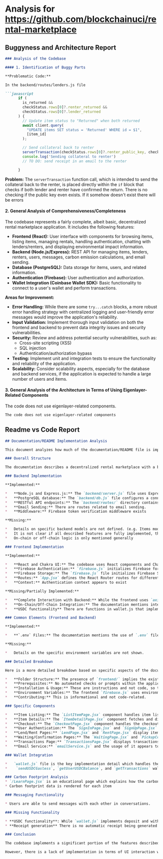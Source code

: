 
# Analysis for https://github.com/blockchainuci/rental-marketplace

## Buggyness and Architecture Report
```markdown
### Analysis of the Codebase

#### 1. Identification of Buggy Parts

**Problematic Code:**

In the backend/routes/lenders.js file

```javascript
      if (
        is_returned &&
        checkStatus.rows[0]?.renter_returned &&
        checkStatus.rows[0]?.lender_returned
      ) {
        // Update item status to "Returned" when both returned
        await client.query(
          "UPDATE items SET status = 'Returned' WHERE id = $1",
          [item_id]
        );

        // Send collateral back to renter
        serverTransaction(checkStatus.rows[0]?.renter_public_key, checkStatus.rows[0]?.collateral);
        console.log('Sending collateral to renter')
        // TO DO: send receipt in an email to the renter

      }
```

**Problem:**
The `serverTransaction` function call, which is intended to send the collateral back to the renter, is placed directly within the `if` block that checks if both lender and renter have confirmed the return. There is no checking if the public key even exists. If it somehow doesn't exist there will be errors

#### 2. General Analysis of Comprehensiveness/Completeness

The codebase represents a fairly complete, albeit basic, decentralized rental marketplace application. It includes the following features:

*   **Frontend (React):** User interface with components for browsing items, listing items, managing rentals, handling authentication, chatting with lenders/renters, and displaying environmental impact information.
*   **Backend (Node.js/Express):** REST API for managing items, lenders, renters, users, messages, carbon emission calculations, and email sending.
*   **Database (PostgreSQL):** Data storage for items, users, and related information.
*   **Authentication (Firebase):** User authentication and authorization.
*   **Wallet Integration (Coinbase Wallet SDK):** Basic functionality to connect to a user's wallet and perform transactions.

**Areas for Improvement:**

*   **Error Handling:** While there are some `try...catch` blocks, a more robust error handling strategy with centralized logging and user-friendly error messages would improve the application's reliability.
*   **Input Validation:** Implement thorough input validation on both the frontend and backend to prevent data integrity issues and security vulnerabilities.
*   **Security:** Review and address potential security vulnerabilities, such as:
    *   Cross-site scripting (XSS)
    *   SQL injection
    *   Authentication/authorization bypass
*   **Testing:** Implement unit and integration tests to ensure the functionality and reliability of the application.
*   **Scalability:** Consider scalability aspects, especially for the database and backend services, if the application is expected to handle a large number of users and items.

#### 3. General Analysis of the Architecture in Terms of Using Eigenlayer-Related Components

The code does not use eigenlayer-related components.
```
The code does not use eigenlayer-related components
```


## Readme vs Code Report
```markdown
## Documentation/README Implementation Analysis

This document analyzes how much of the documentation/README file is implemented in the provided codebase.

### Overall Structure

The documentation describes a decentralized rental marketplace with a backend (Node/Express/PostgreSQL) and a frontend (React/ChakraUI/Firebase). The codebase confirms this structure, with separate folders implied (though only frontend code is provided).

### Backend Implementation

**Implemented:**

*   **Node.js and Express.js:** The `backend/server.js` file uses Express to define routes.
*   **PostgreSQL database:** The `backend/db.js` file configures a connection pool for a PostgreSQL database. The server folder contains SQL scripts to create tables
*   **RESTful API endpoints:** The `backend/routes/` directory contains route definitions for items, lenders, renters, users, and email sending.
*   **Email Sending:** There are routes related to email sending.
*   **Middleware:** Firebase token verification middleware exists

**Missing:**

*   Details on specific backend models are not defined. (e.g. Items model in database)
*   It is not clear if all described features are fully implemented, the routes suggest basic CRUD operations are supported.
*   On-chain or off-chain logic is only mentioned generally

### Frontend Implementation

**Implemented:**

*   **React and Chakra UI:** The codebase uses React components and Chakra UI for styling. This is evident from imports like `import { Button, Flex, Text } from "@chakra-ui/react";` and the overall component structure.
*   **Firebase Authentication:** `firebase.js` initializes Firebase for the app, and there are `SignInPage.jsx` and `SignUpPage.jsx` components. Authentication context appears to exist as well (`AuthProvider` in `AuthContext.jsx`).
*   **Firebase Storage:** The `firebase.js` file initializes Firebase Storage, and `EditItemPage.jsx` shows image uploads to Firebase storage.
*   **Routes:** `App.jsx` defines the React Router routes for different pages.
*   **Context:** Authentication context appears to exist

**Missing/Partially Implemented:**

*   **Complete Interaction with Backend:** While the frontend uses `axios` to fetch data from `http://localhost:3001`, the specific implementation and data handling for all features described in the documentation are not fully visible.
*   **On-Chain/Off-Chain Integration:** The documentation mentions integration with on-chain or off-chain logic. However, the code does not show any smart contract interaction or decentralized elements beyond the potential for wallet integration (mentioned below).
*   **USDC functionality** There are functions in wallet.js that implement deposit and withdraw functionalities. These functions are not wired to the UI.

### Common Elements (Frontend and Backend)

**Implemented:**

*   **`.env` Files:** The documentation mentions the use of `.env` files for configuration. The frontend's `firebase.js` file uses `process.env` variables.

**Missing:**

*   Details on the specific environment variables are not shown.

### Detailed Breakdown

Here is a more detailed breakdown based on specific aspects of the documentation:

*   **Folder Structure:** The presence of `frontend/` implies the existence of a `backend/` folder as well (though its contents aren't supplied).
*   **Prerequisites:** No automated checks or prompts within the application are shown related to checking node versions or checking for the posgresql. These steps will have to be done manually
*   **Installation & Usage:** These are instructions and not code, so they cannot be "implemented".
*   **Environment Variables:** The frontend `firebase.js` uses environment variables, but the specific variables and their purpose aren't strongly enforced or validated in the provided code.
*   **Contributing:** This is informational and not code-related.

### Specific Components

*   **Item Listing:** The `ListItemPage.jsx` component handles item listing. It interacts with Firebase storage for images and sends data to a backend endpoint.
*   **Item Details:** The `ItemDetailPage.jsx` component fetches and displays item details, environmental impact data, and provides a "Rent Now" button.
*   **Checkout:** The `CheckoutPage.jsx` component handles the checkout process, calculating totals, interacting with wallet function and sends confirmation emails.
*   **User Authentication:** The `SignInPage.jsx` and `SignUpPage.jsx` components handle user authentication using Firebase.
*   **Lend/Rent Pages:** `LendPage.jsx` and `RentPage.jsx` display items listed by or rented to the current user.
*   **Waiting/Confirmation Pages:** The `WaitingPage.jsx` and `PickupConfirmationPage.jsx` provide status updates and confirmations for item pickup/return.
*   **Transactions Page:** `TransactionsPage.jsx` displays transactions by using block explorers.
*   **Email Service:** `emailService.js` and the usage of it appears to send emails.

### Wallet Integration

*   `wallet.js` file is the key implementation detail which handles the connection with the Coinbase wallet to fetch the public key.
*    `sendUSDCGasless`, `getUserUSDCBalance`, and `getTransactions` wallet functionalities are implemented.

### Carbon Footprint Analysis
* `/LearnPage.jsx` is an educational page which explains how the carbon calculator works, with various emission factors and an example calculation.
* Carbon footprint data is rendered for each item

### Messaging Functionality

* Users are able to send messages with each other in conversations.

### Missing Functionality

* **USDC functionality**: While `wallet.js` implements deposit and withdraw functionalities, these functions are not wired to the UI. There is no way for a user to deposit and withdraw USDC.
* **Receipt generation** There is no automatic receipt being generated to be sent in an email to lenders and renters for each transaction.

### Conclusion

The codebase implements a significant portion of the features described in the documentation, particularly on the frontend. Key areas like user authentication, item listing/details, and basic data display are present. The use of React, Chakra UI, and Firebase is confirmed. The backend structure is also defined with API endpoints to access the database.

However, there is a lack of implementation in terms of UI interaction with USDC functionalities (depositing and withdrawing) and smart contract integration, and the lack of more detailed specifications regarding database models limit the assessment of the backend. Furthermore, the codebase does not have automated checks of prerequisites to running the application.
```

